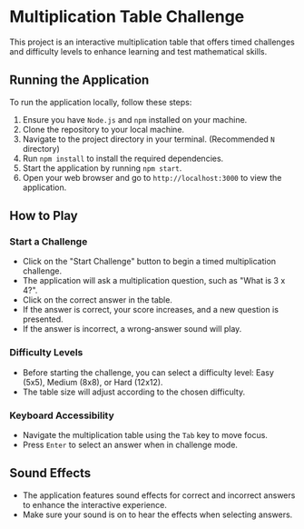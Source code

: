 # Multiplication Table Challenge

This project is an interactive multiplication table that offers timed challenges and difficulty levels to enhance learning and test mathematical skills.

## Running the Application

To run the application locally, follow these steps:

1. Ensure you have `Node.js` and `npm` installed on your machine.
1. Clone the repository to your local machine.
1. Navigate to the project directory in your terminal. (Recommended `N` directory)
1. Run `npm install` to install the required dependencies.
1. Start the application by running `npm start`.
1. Open your web browser and go to `http://localhost:3000` to view the application.

## How to Play

### Start a Challenge

- Click on the "Start Challenge" button to begin a timed multiplication challenge.
- The application will ask a multiplication question, such as "What is 3 x 4?".
- Click on the correct answer in the table.
- If the answer is correct, your score increases, and a new question is presented.
- If the answer is incorrect, a wrong-answer sound will play.

### Difficulty Levels

- Before starting the challenge, you can select a difficulty level: Easy (5x5), Medium (8x8), or Hard (12x12).
- The table size will adjust according to the chosen difficulty.

### Keyboard Accessibility

- Navigate the multiplication table using the `Tab` key to move focus.
- Press `Enter` to select an answer when in challenge mode.

## Sound Effects

- The application features sound effects for correct and incorrect answers to enhance the interactive experience.
- Make sure your sound is on to hear the effects when selecting answers.

